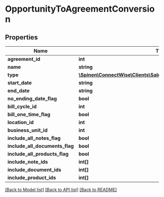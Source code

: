 # OpportunityToAgreementConversion

## Properties
Name | Type | Description | Notes
------------ | ------------- | ------------- | -------------
**agreement_id** | **int** |  | [optional] 
**name** | **string** |  | [optional] 
**type** | [**\Spinen\ConnectWise\Clients\Sales\Model\AgreementTypeReference**](AgreementTypeReference.md) |  | [optional] 
**start_date** | **string** |  | [optional] 
**end_date** | **string** |  | [optional] 
**no_ending_date_flag** | **bool** |  | [optional] 
**bill_cycle_id** | **int** |  | [optional] 
**bill_one_time_flag** | **bool** |  | [optional] 
**location_id** | **int** |  | [optional] 
**business_unit_id** | **int** |  | [optional] 
**include_all_notes_flag** | **bool** |  | [optional] 
**include_all_documents_flag** | **bool** |  | [optional] 
**include_all_products_flag** | **bool** |  | [optional] 
**include_note_ids** | **int[]** |  | [optional] 
**include_document_ids** | **int[]** |  | [optional] 
**include_product_ids** | **int[]** |  | [optional] 

[[Back to Model list]](../README.md#documentation-for-models) [[Back to API list]](../README.md#documentation-for-api-endpoints) [[Back to README]](../README.md)


